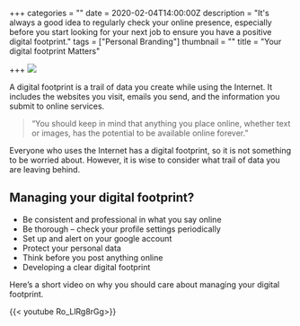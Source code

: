 +++
categories = ""
date = 2020-02-04T14:00:00Z
description = "It's always a good idea to regularly check your online presence, especially before you start looking for your next job to ensure you have a positive digital footprint."
tags = ["Personal Branding"]
thumbnail = ""
title = "Your digital footprint Matters"

+++
![](/uploads/sergey-zolkin-_UeY8aTI6d0-unsplash.jpg)

A digital footprint is a trail of data you create while using the Internet. It includes the websites you visit, emails you send, and the information you submit to online services.

> “You should keep in mind that anything you place online, whether text or images, has the potential to be available online forever.”

Everyone who uses the Internet has a digital footprint, so it is not something to be worried about. However, it is wise to consider what trail of data you are leaving behind.

## Managing your digital footprint?

* Be consistent and professional in what you say online
* Be thorough – check your profile settings periodically
* Set up and alert on your google account
* Protect your personal data
* Think before you post anything online
* Developing a clear digital footprint

Here’s a short video on why you should care about managing your digital footprint.

{{< youtube Ro_LlRg8rGg>}}